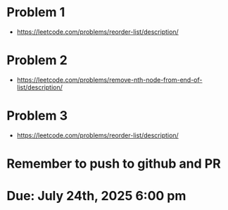 # Problem 1
- https://leetcode.com/problems/reorder-list/description/
# Problem 2
- https://leetcode.com/problems/remove-nth-node-from-end-of-list/description/
# Problem 3 
- https://leetcode.com/problems/reorder-list/description/


# Remember to push to github and PR

# Due: July 24th, 2025 6:00 pm